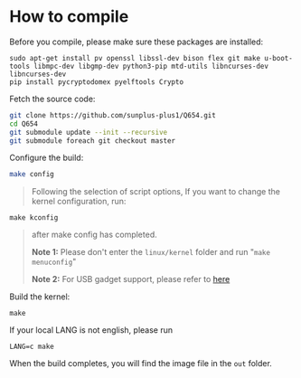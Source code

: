 # How to compile 
Before you compile, please make sure these packages are installed:
```bashl
sudo apt-get install pv openssl libssl-dev bison flex git make u-boot-tools libmpc-dev libgmp-dev python3-pip mtd-utils libncurses-dev libncurses-dev
pip install pycryptodomex pyelftools Crypto 
```
Fetch the source code:
```bash
git clone https://github.com/sunplus-plus1/Q654.git
cd Q654
git submodule update --init --recursive
git submodule foreach git checkout master
```
Configure the build:
```bash
make config
```
>Following the selection of script options, If you want to change the kernel configuration, run:
```
make kconfig
```
>after make config has completed. 
>
>**Note 1:** Please don't enter the `linux/kernel` folder and run "`make menuconfig`"
>
>**Note 2:** For USB gadget support, please refer to [here](https://github.com/sunplus-plus1/usb_gadget)

Build the kernel:
```
make
```
If your local LANG is not english, please run
```
LANG=c make
```
When the build completes, you will find the image file in the `out` folder.
